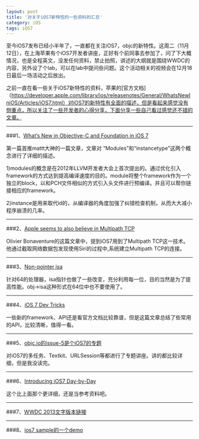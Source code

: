 ```yaml
---
layout: post
title: '对关于iOS7新特性的一些资料的汇总'
category: iOS
tags: iOS7
---
```


至今iOS7发布已经小半年了，一直都在关注iOS7，objc的新特性。这周二（11月12日），在上海苹果有个iOS7开发者讲座，正好有个前同事去参加了，问了下大概情况，也是全程英文，没发任何资料，禁止拍照，讲述的大纲就是围绕WWDC的内容，另外设了个lab，可以在lab中提问些问题。这个活动相关的视频会在12月18日最后一场活动之后放出。

之前一直在看一些关于iOS7新特性的资料，苹果的[官方文档]（https://developer.apple.com/library/ios/releasenotes/General/WhatsNewIniOS/Articles/iOS7.html）对iOS7的新特性有全面的描述，但是看起来感觉没有侧重点，所以关注了一些开发者的心得分享，下面分享一些自己看过感觉还不错的文章。

----
###1、[What’s New in Objective-C and Foundation in iOS 7](http://www.raywenderlich.com/49850/whats-new-in-objective-c-and-foundation-in-ios-7)

第一篇首推mattt大神的一篇文章，文章对 “Modules”和“instancetype”这两个概念进行了详细的描述。

1)modules的概念是在2012年LLVM开发者大会上首次提出的。通过优化引入framework的方式达到提高编译速度的目的。module将整个framework作为一个独立的block，以和PCH文件相似的方式引入头文件进行预编译。并且可以帮你链接相应的framework。

2)instance是用来取代id的，从编译器的角度加强了纠错检查机制，从而大大减小程序崩溃的几率。

----
###2、[Apple seems to also believe in Multipath TCP](http://perso.uclouvain.be/olivier.bonaventure/blog/html/2013/09/18/mptcp.html)

Olivier Bonaventure的这篇文章中，提到iOS7用到了Multipath TCP这一技术。他通过截取网络数据包发现使用Siri的过程中,系统建立Multipath TCP的连接。

----
###3、[Non-pointer isa](http://www.sealiesoftware.com/blog/archive/2013/09/24/objc_explain_Non-pointer_isa.html?utm_source=iOS+Dev+Weekly&utm_campaign=iOS_Dev_Weekly_Issue_113&utm_medium=email)

针对64的处理器，isa指针也做了一些改变，充分利用每一位，目的当然是为了提高性能。obj->isa这种形式在64位中也不要使用了。

----
###4、[iOS 7 Dev Tricks](http://fann.im/blog/2013/09/20/zadr-ios-7-dev-tricks/)
	
一些新的framework、API还是看官方文档比较靠谱，但是这篇文章总结了些常用的API，比较清晰，值得一看。

----
###5、[objc.io的issue-5是个iOS7的专题](http://www.objc.io/issue-5/)

对iOS7的多任务、Textkit、URLSession等都进行了专题讲座。讲的都比较详细，但是我没读完。

----
###6、[Introducing iOS7 Day-by-Day](http://www.shinobicontrols.com/blog/posts/2013/09/19/introducing-ios7-day-by-day/)

这个比上面那个更详细，还是当参考资料吧。

----
###7、[WWDC 2013文字版本链接](http://asciiwwdc.com)

----
###8、[ios7 sample的一个demo](https://github.com/shu223/iOS7-Sampler)

